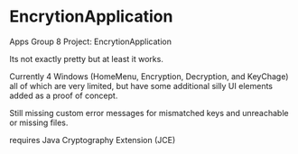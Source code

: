 # EncrytionApplication
Apps Group 8 Project: EncrytionApplication

Its not exactly pretty but at least it works.

Currently 4 Windows (HomeMenu, Encryption, Decryption, and KeyChage) all of which are very limited, but have some additional silly UI elements added as a proof of concept.

Still missing custom error messages for mismatched keys and unreachable or missing files.

requires Java Cryptography Extension (JCE)
